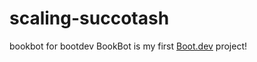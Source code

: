 # scaling-succotash
bookbot for bootdev
BookBot is my first [Boot.dev](https://www.boot.dev) project!
